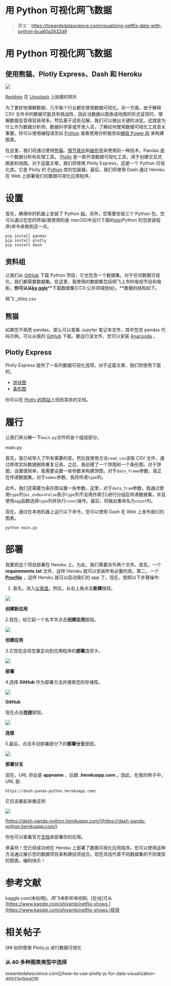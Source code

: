 # 用 Python 可视化网飞数据

> 原文：<https://towardsdatascience.com/visualizing-netflix-data-with-python-bca60a2632d9>

# 用 Python 可视化网飞数据

## 使用熊猫、Plotly Express、Dash 和 Heroku

![](img/1f305d762c4ca71cf7a729877f7801f6.png)

[Reddgio](https://unsplash.com/@reddgio?utm_source=medium&utm_medium=referral) 在 [Unsplash](https://unsplash.com?utm_source=medium&utm_medium=referral) 上拍摄的照片

为了更好地理解数据，几乎每个行业都在使用数据可视化。另一方面，由于解释 CSV 文件中的数据可能具有挑战性，因此当数据以图表或地图的形式呈现时，理解数据会变得容易得多。然后基于这些见解，我们可以做出关键的决定。这就是为什么作为数据分析师、数据科学家或开发人员，了解如何使用数据可视化工具至关重要。你可以使用编程语言如 [Python](https://www.python.org/) 或者使用分析服务如[微软 Power BI](https://powerbi.microsoft.com/) 来构建图表。

在这里，我们将通过使用[熊猫](https://pandas.pydata.org/)、[情节表达](https://plotly.com/python/plotly-express/)和[破折号](https://dash.plotly.com/)来使用前一种技术。Pandas 是一个数据分析和处理工具。 [Plotly](https://plotly.com/graphing-libraries/) 是一款开源数据可视化工具，用于创建交互式图表和地图。对于这篇文章，我们将使用 Plotly Express，这是一个 Python 可视化库。它是 Plotly 的 [Python](https://plotly.com/python/) 库的包装器。最后，我们将使用 Dash 通过 Heroku 在 Web 上部署我们的数据可视化应用程序。

# 设置

首先，确保你的机器上安装了 Python [和](https://www.python.org/downloads/)。另外，您需要安装三个 Python 包。您可以通过在您的终端(我使用的是 macOS)中运行下面的[pip](https://pip.pypa.io/en/latest/)(Python 的包安装程序)命令来做到这一点。

```
pip install pandas
pip install plotly
pip install dash
```

## 资料组

让我们从 [GitHub](https://github.com/lifeparticle/dash-panda-python) 下载 Python 项目，它也包含一个数据集。对于任何数据可视化，我们都需要数据集。在这里，我使用的数据集包括网飞上市的电视节目和电影。**你可以从**[**ka ggle**](https://www.kaggle.com/shivamb/netflix-shows)**下载数据集(CC0:公共领域授权)。**数据的结构如下。

网飞 _titles.csv

## 熊猫

如果您不熟悉 pandas，那么可以查看 Jupyter 笔记本文件，其中包含 pandas 代码示例。可以从我的 [GitHub](https://github.com/lifeparticle/Python-Cheatsheet/tree/master/pandas) 下载。要运行该文件，您可以安装 [Anaconda](https://www.anaconda.com/products/individual) 。

## Plotly Express

Plotly Express 提供了一系列数据可视化选项。对于这篇文章，我们将使用下面的。

*   [饼状图](https://plotly.com/python-api-reference/generated/plotly.express.pie.html#plotly.express.pie)
*   [条形图](https://plotly.com/python-api-reference/generated/plotly.express.bar.html#plotly.express.bar)

你可以在 [Plotly 的网站](https://plotly.com/python-api-reference/plotly.express.html)上找到其余的文档。

# 履行

让我们来分解一下`main.py`文件的各个组成部分。

main.py

首先，我已经导入了所有需要的库。然后我使用方法`read_csv`读取 CSV 文件，通过修改实际数据删除重复记录。之后，我创建了一个饼图和一个条形图。对于饼图，设置很简单。我需要设置一些参数来构建饼图。对于`data_frame`参数，我正在传递数据集。对于`names`参数，我将传递`type`列。

此外，我们还需要为条形图设置一些参数。这里，对于`data_fram`参数，我通过使用`type`列(`as_index=False`表示`type`列不会用作索引)进行分组后传递数据集，并且使用`agg`函数选择`type`列并执行`count`操作。最后，将输出重命名为`count`列。

现在，通过在本地机器上运行以下命令，您可以使用 Dash 在 Web 上发布我们的图表。

```
python main.py
```

# 部署

我要把这个项目部署在 Heroku 上。为此，我们需要另外两个文件。首先，一个 **requirements.txt** 文件，这样 Heroku 就可以安装所有必要的库。第二，一个 [**Procfile**](https://devcenter.heroku.com/articles/getting-started-with-python#define-a-procfile) ，这样 Heroku 就可以启动我们的 app 了。现在，按照以下步骤操作:

1.  首先，进入[仪表盘](https://dashboard.heroku.com/apps)。然后，从右上角点击**新建**按钮。

![](img/703ca28fc446a265f793319b1f9bf5ec.png)

**创建新应用**

2.现在，给它起一个名字并点击**创建应用**按钮。

![](img/74825a7ba8d6015752a775d58795ed8c.png)

**创建应用**

3.它现在会将您重定向到应用程序的**部署**选项卡。

![](img/6717be819cbdf8e98854d6ad2dff2b3c.png)

**部署**

4.选择 **GitHub** 作为部署方法并搜索您的存储库。

![](img/b372e18552a5261d58e75c5b0edddcef.png)

**GitHub**

现在点击**连接**按钮。

![](img/d5a161d39a716ec4d6e4b7ebceb1e8bc.png)

**连接**

5.最后，点击手动部署部分下的**部署分支**按钮。

![](img/bf6bf59e84ec72d615a446f948cbaf38.png)

**部署分支**

现在，URL 将会是 **appname** ，后跟 **.herokuapp.com** 。因此，在我的例子中，URL 是:

```
https://dash-panda-python.herokuapp.com/
```

它应该看起来像这样:

![](img/de7a466bc82892078fda13c5438da400.png)

[https://dash-panda-python.herokuapp.com/](https://dash-panda-python.herokuapp.com/)

你也可以查看官方[文档](https://dash.plotly.com/deployment)来部署你的应用。

恭喜你！您已经成功地在 Heroku 上部署了数据可视化应用程序。您可以使用这种方法通过展示您的数据项目来构建投资组合。现在添加代表不同数据集的不同类型的图表。编码快乐！

# **参考文献**

kaggle.com(未标明)。*网飞电影和电视剧*。[在线]可从[https://www.kaggle.com/shivamb/netflix-shows.](https://www.kaggle.com/shivamb/netflix-shows.)获得

# 相关帖子

[](/how-to-use-plotly-js-for-data-visualization-46933e1bbd29) [## 如何使用 Plotly.js 进行数据可视化

### 从 40 多种图表类型中选择

towardsdatascience.com](/how-to-use-plotly-js-for-data-visualization-46933e1bbd29)